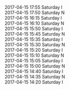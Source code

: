 2017-04-15 17:55 Saturday  I  
2017-04-15 17:50 Saturday  N  
2017-04-15 16:15 Saturday  I  
2017-04-15 16:10 Saturday  N  
2017-04-15 15:50 Saturday  I  
2017-04-15 15:45 Saturday  N  
2017-04-15 15:35 Saturday  I  
2017-04-15 15:30 Saturday  N  
2017-04-15 15:20 Saturday  I  
2017-04-15 15:10 Saturday  N  
2017-04-15 15:05 Saturday  I  
2017-04-15 15:00 Saturday  N  
2017-04-15 14:40 Saturday  I  
2017-04-15 14:35 Saturday  N  
2017-04-15 14:20 Saturday  I  
